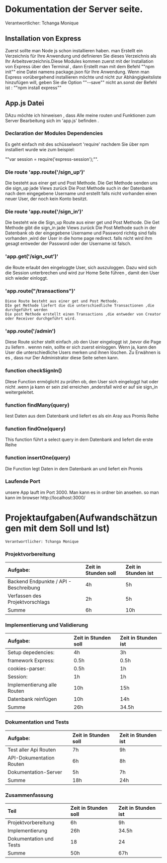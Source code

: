 
# Dokumentation der Server seite.

 Verantwortlicher: Tchanga Monique

 ## Installation von Express

   Zuerst sollte man Node js schon installieren haben.  man Erstellt ein Verzeichnis für Ihre Anwendung und definieren Sie dieses Verzeichnis als Ihr Arbeitsverzeichnis.Diese Modules kommen zuerst mit der Installation von Express über den Terminal , dann  Erstellt man mit dem Befehl ""npm init"" eine Datei namens package.json für Ihre Anwendung.
   Wenn man Express vorübergehend installieren möchte und nicht zur Abhängigkeitsliste hinzufügen will, geben Sie die Option ""--save"" nicht an.sonst der Befehl ist : ""npm install express""
   
## App.js Datei
 
   DAzu möchte ich hinweisen , dass Alle meine routen und Funktionen zum Server Bearbeitung sich im 'app.js' befinden .
    

### Declaration der Modules Dependencies
  Es geht einfach mit des schüsselwort 'require' nachdem Sie über npm installiert wurde wie zum beispiel:

  ""var session = require('express-session');"". 


### Die route 'app.route('/sign_up')'
 Die besteht aus einer get und Post Methode. Die Get Methode senden uns die sign_up jade Views zurück
 Die Post Methode such in der Datenbank nach dem eingegebene Username und erstellt falls nicht vorhanden einen neuer User, der noch kein Konto besitzt.


### Die route 'app.route('/sign_in')'
 Die besteht wie die Sign_up Route aus einer get und Post Methode.
 Die Get Methode gibt die sign_in jade Views zurück
 Die Post Methode such in der Datenbank ob der eingegebene Username und Password richtig sind falls  vorhanden ,wird der User in die home page redirect. falls nicht wird ihm gesagt entweder der Password oder der Username ist falsch.


### 'app.get('/sign_out')'
  die Route erlaubt den eingeloggte User, sich auszuloggen. Dazu wird sich die Session unterbrechen 
  und wird zur Home Seite führen , damit den User sich wieder einloggt.

### 'app.route("/transactions")'
    Diese Route besteht aus einer get und Post Methode.
    DIe get Methode liefert die die unterschiedliche Transactionen ,die durchgeführt werden
    Die post Methode erstellt einen Transactions ,die entweder von Creator oder Receiver durchgeführt wird.


### 'app.route('/admin')

   Diese Route sicher stellt einfach ,ob den User eingeloggt ist ,bevor die Page zu liefern . wennn nein, sollte er sich zuerst einloggen. Wenn ja, kann den User die unterschiedliche Users merken und ihnen löschen. Zu Erwähnen is es , dass nur Der Administrator diese Seite sehen kann.

### function checkSignIn()

   DIese Function ermöglicht zu prüfen ob, den User sich eingeloggt hat oder nicht .wenn ja kann er sein ziel erreichen ,andersfall wird er auf sie sign_in weitergeleitet.


### function findMany(query)

   liest Daten aus dem Datenbank und liefert es als ein Aray aus Promis Reihe 



### function findOne(query)

 This function führt a select query in dem Datenbank and liefert die erste Reihe


### function insertOne(query)

  Die Function legt Daten in dem Datenbank an und liefert ein Promis


### Laufende Port

  unsere App lauft im Port 3000. Man kann es in ordner bin ansehen. so man kann im browser http://localhost:3000/



# Projektaufgaben(Aufwandschätzungen mit dem Soll und Ist)


    Verantwortlicher: Tchanga Monique

### Projektvorbereitung

| Aufgabe: | Zeit in Stunden soll |  Zeit in Stunden ist |
| :--- | :--- | :--- |
|Backend Endpunkte / API - Beschreibung | 4h |  5h |
| Verfassen des Projektvorschlags | 2h |  5h |
| Summe  | 6h |  10h | 


### Implementierung und Validierung

| Aufgabe: | Zeit in Stunden soll |  Zeit in Stunden ist |
| :--- | :--- | :--- |
|Setup depedencies: | 4h |  3h | 
|framework Express: | 0.5h |  0.5h | 
|cookies-parser: | 0.5h |  1h | 
|Session: | 1h |  1h | 
|Implementierung alle Routen | 10h | 15h |
|Datenbank reinfügen | 10h |  14h |
| Summe  | 26h |  34.5h | 



### Dokumentation und Tests 

| Aufgabe: | Zeit in Stunden soll |  Zeit in Stunden ist |
| :--- | :--- | :--- |  
|Test aller  Api Routen | 7h |  9h | 
|API-Dokumentation Routen | 6h | 8h | 
|Dokumentation-Server| 5h |  7h | 
| Summe  | 18h | 24h | 




### Zusammenfassung

| Teil | Zeit in Stunden soll |  Zeit in Stunden ist |
| :--- | :--- | :--- |
|Projektvorbereitung | 6h |  9h | 
| Implementierung  | 26h |  34.5h |
| Dokumentation und Tests  | 18|  24|
| Summe  | 50h |  67h |
